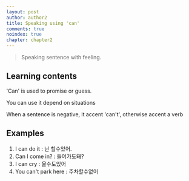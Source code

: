 ```yaml
---
layout: post
author: author2
title: Speaking using 'can'
comments: true
noindex: true
chapter: chapter2
---
```

>Speaking sentence with feeling.

## Learning contents
'Can' is used to promise or guess.

You can use it depend on situations

When a sentence is negative, it accent 'can't',  otherwise accent a verb

## Examples
1. I can do it 
: 난 할수있어.
2. Can I come in? 
: 들어가도돼?
3. I can cry 
: 울수도있어
4. You can't park here
: 주차할수없어
